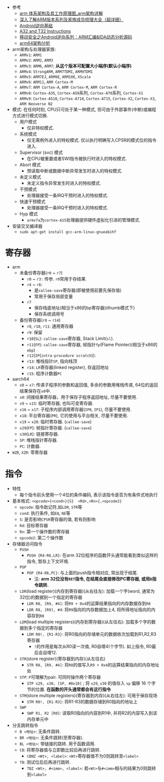 * 参考
    * [arm 体系架构及其工作原理图_arm架构详解](https://cloud.tencent.com/developer/article/2151966)
    * [深入了解ARM版本系列及家族成员梳理大全（超详细）](https://www.bilibili.com/opus/642668192949338120)
    * [Android逆向基础](https://github.com/JnuSimba/AndroidSecNotes/tree/master/Android%E9%80%86%E5%90%91%E5%9F%BA%E7%A1%80)
    * [A32 and T32 Instructions](https://developer.arm.com/documentation/dui0802/b/A32-and-T32-Instructions/)
    * [移动安全之Android逆向系列：ARM汇编&IDA动态分析源码](https://forum.butian.net/share/707)
    * [arm64架构分析](https://github.com/hardenedlinux/embedded-iot_profile/blob/master/docs/arm64/arm64%E6%9E%B6%E6%9E%84%E5%88%86%E6%9E%90.md)
* arm架构与处理器家族: 
    * `ARMv1`: `ARM1`
    * `ARMv2`: `ARM2`, `ARM3`
    * `ARMv3`: `ARM6`, `ARM7`; **从这个版本可配置大小端序(默认小端序)**
    * `ARMv4`: `StrongARM`, `ARM7TDMI`, `ARM9TDMI`
    * `ARMv5`: `ARM7EJ`, `ARM9E`, `ARM10E`, `XScale`
    * `ARMv6`: `ARM11`, `ARM Cortex-M`
    * `ARMv7`: `ARM Cortex-A`, `ARM Cortex-M`, `ARM Cortex-R`
    * `ARMv8`: `Cortex-A35`, `Cortex-A50`系列, `Cortex-A70`系列, `Cortex-X1`
    * `ARMv9`: `Cortex-A510`, `Cortex-A710`, `Cortex-A715`, `Cortex-X2`, `Cortex-X3`, `ARM Neoverse N2`
* 模式: 在任何时刻, CPU只可处于某一种模式, 但可由于外部事件(中断)或编程方式进行模式切换. 
    * 用户模式
        * 仅非特权模式. 
    * 系统模式
        * 仅无需例外进入的特权模式. 仅以执行明确写入CPSR的模式位的指令进入. 
    * Supervisor (svc) 模式
        * 在CPU被重置或者SWI指令被执行时进入的特权模式. 
    * Abort 模式
        * 预读取中断或数据中断异常发生时进入的特权模式. 
    * 未定义模式
        * 未定义指令异常发生时进入的特权模式. 
    * 干预模式
        * 处理器接受一条IRQ干预时进入的特权模式. 
    * 快速干预模式
        * 处理器接受一条IRQ干预时进入的特权模式. 
    * Hyp 模式
        * `armv7a`为`cortex-A15`处理器提供硬件虚拟化引进的管理模式. 
* 安装交叉编译器
    * `sudo apt-get install gcc-arm-linux-gnueabihf`
# 寄存器
* arm
    * 未备份寄存器(`r0` ~ `r7`)
        * `r0` ~ `r3:` 传参. `r0`常用于存结果. 
        * `r4` ~ `r6`: 
            * 是`callee-save`寄存器(即被使用前要先保存值)
            * 常用于保存局部变量
        * `r7`
            * 保存栈底地址(相当于x86的bp寄存器)(thumb模式下)
            * 保存系统调用号
    * 备份寄存器(`r8` ~ `r14`)
        * `r8`, `r10`, `r11`: 通用寄存器
        * `r9`: 保留
        * `r10`(`SL`): `callee-save`寄存器, Stack Limit(`sl`). 
        * `r11`(`FP`): `callee-save`寄存器,  帧指针`fp`(Flame Pointer)(相当于x86的`ebp`)
        * `r12`(`IP`(`intra-procedure scratch`)): 
        * `r13`: 堆栈指针`SP`, 指向栈顶
        * `r14`: `LR`寄存器(linked register), 存返回地址
        * `r15`: 程序计数器`PC`
* aarch64
    * `x0` ~ `x7`: 传递子程序的参数和返回值, 多余的参数用堆栈传递, 64位的返回结果保存在`x0`中. 
    * `x8`: 间接结果寄存器，用于保存子程序返回地址, 尽量不要使用. 
    * `x9` ~ `x15`: 临时寄存器, 也叫可变寄存器. 
    * `x16` ~ `x17`: 子程序内部调用寄存器(`IP0`, `IP1`), 尽量不要使用. 
    * `x18`: 平台寄存器(`PR`), 它的使用与平台相关, 尽量不要使用. 
    * `x19` ~ `x28`: 临时寄存器. (`callee-save`)
    * `x29`(`FP`): 帧指针寄存器. (`callee-save`)
    * `x30`(`LR`): 链接寄存器. 
    * `SP`: 堆栈指针寄存器. 
    * `PC`: 计数器. 
* `WZR`, `XZR`: 零寄存器
# 指令
* 特性
    * 每个指令前头使用一个4位的条件编码, 表示该指令是否为有条件式地执行
* 基本格式: `<opcode>{<cond>}{S}  <Rd>,<Rn>{,<opcode2}`
    * `opcode`: 指令助记符,如`LDR`, `STR`等
    * `cond`: 执行条件, 如`EQ`, `NE`等
    * `S`: 是否影响`CPSR`寄存器的值, 若有则影响
    * `Rd`: 目标寄存器
    * `Rn`: 第一个操作数的寄存器
    * `opcode2`: 第二个操作数
* 存储器访问指令
    * `PUSH`
        * `PUSH {R4-R6,LR}`: 在arm 32位程序的函数开头通常能看到类似这样的指令, 暂存上下文环境. 
    * `POP`
        * `POP {R4-R6,PC}`: 与上面的push指令相对应, 常出现于结尾. 
            * 注: **arm 32位没有`RET`指令, 在结尾会直接修改PC寄存器, 或用`B`指令跳转.** 
    * `LDR`(load register)(内存到寄存器)(从右往左): 加载一个字(word, 通常为32位)的数据到一个指定的寄存器
        * `LDR R8, [R9, #4]`: 将`R9 + 0x4`的运算结果指向的内存数据存到`R8`
        * `LDR R8, [R9], #4`: 将`R9`指向的内存数据加上4, 将所得地址指向的内容存到`R8`
    * `LDM`(load multiple registers)(内存到寄存器)(从左往右): 加载多个字的数据到多个指定的寄存器
        * `LDM R0!, {R1-R3}`: 将R0指向的存储单元的数据依次加载到R1,R2,R3寄存器
            * `!`的作用是每次从R0读一次值, R0自增4(个字节). 如上指令, R0最后会自增12. 
    * `STR`(store register)(寄存器到内存)(从左往右)
        * `STR R8, [R9, #4]`: 将`R8`的值写入`R9 + 0x4`的运算结果指向的内存地址处
    * `STP`: `P`可理解为pair. 可同时操作两个寄存器
        * `STP x29, x30, [SP, #0x10]`  ; 将 `x29`, `x30` 的值存入 `sp` 偏移 16 个字节的位置. **在函数的开头通常都会有这行指令**
    * `STM`(store multiple registers)(寄存器到内存)(从右往左): 可用于保存现场
        * `STM R0!, {R1-R3}`: 将R1-R3的数据存储到R0指向的地址上
    * `SWP`
        * `SWP R1, R2 [R0]`: 读取R0指向的内容到R1中, 并将R2的内容写入到该内存单元中
* 分支跳转指令
    * `B <地址>`: 无条件跳转. 
    * `BR <地址>`: 无条件跳转(至寄存器). 
    * `BL <地址>`: 带链接的跳转. 用于函数调用. 
    * `CB`: 将寄存器值与立即数比较后再进行跳转. 
        * `CBNZ <Wt>, <label>`: `<Wt>`寄存器值不为0则跳转至`<label>`
    * `TB`: 测试位后后再进行跳转. 
        * `TBZ <Wt>, #<imm>, <label>`: 若`<Wt>`与`#<imm>`相与的结果为0则跳转到`<label>`